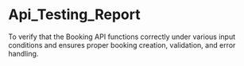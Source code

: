 # Api_Testing_Report
To verify that the Booking API functions correctly under various input conditions and ensures proper booking creation, validation, and error handling.
